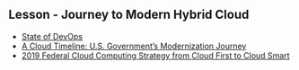 ## Lesson - Journey to Modern Hybrid Cloud

-   [State of DevOps](https://services.google.com/fh/files/misc/state-of-devops-2019.pdf)
-   [A Cloud Timeline: U.S. Government’s Modernization Journey](https://aws.amazon.com/blogs/publicsector/a-cloud-timeline-u-s-governments-modernization-journey/)
-   [2019 Federal Cloud Computing Strategy from Cloud First to Cloud Smart](https://cloud.cio.gov/strategy/#redefining-cloud-computing)
